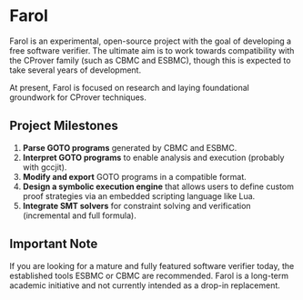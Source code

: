 # Farol

Farol is an experimental, open-source project with the goal of developing a free software verifier. The ultimate aim is to work towards compatibility with the CProver family (such as CBMC and ESBMC), though this is expected to take several years of development.

At present, Farol is focused on research and laying foundational groundwork for CProver techniques.

## Project Milestones

1. **Parse GOTO programs** generated by CBMC and ESBMC.
2. **Interpret GOTO programs** to enable analysis and execution (probably with gccjit).
3. **Modify and export** GOTO programs in a compatible format.
4. **Design a symbolic execution engine** that allows users to define custom proof strategies via an embedded scripting language like Lua.
5. **Integrate SMT solvers** for constraint solving and verification (incremental and full formula).

## Important Note

If you are looking for a mature and fully featured software verifier today, the established tools ESBMC or CBMC are recommended. Farol is a long-term academic initiative and not currently intended as a drop-in replacement.
